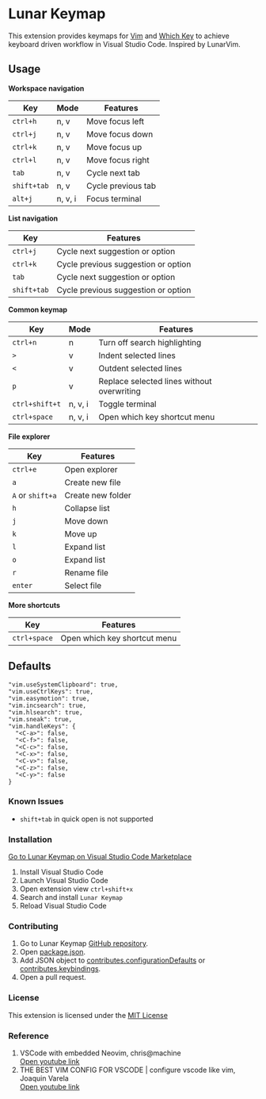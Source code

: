# Lunar Keymap

This extension provides keymaps for [Vim](https://marketplace.visualstudio.com/items?itemName=vscodevim.vim) and [Which Key](https://marketplace.visualstudio.com/items?itemName=VSpaceCode.whichkey) to achieve keyboard driven workflow in Visual Studio Code. Inspired by LunarVim.

## Usage

**Workspace navigation**

| Key         | Mode    | Features           |
| ----------- | ------- | ------------------ |
| `ctrl+h`    | n, v    | Move focus left    |
| `ctrl+j`    | n, v    | Move focus down    |
| `ctrl+k`    | n, v    | Move focus up      |
| `ctrl+l`    | n, v    | Move focus right   |
| `tab`       | n, v    | Cycle next tab     |
| `shift+tab` | n, v    | Cycle previous tab |
| `alt+j`     | n, v, i | Focus terminal     |

**List navigation**

| Key         | Features                            |
| ----------- | ----------------------------------- |
| `ctrl+j`    | Cycle next suggestion or option     |
| `ctrl+k`    | Cycle previous suggestion or option |
| `tab`       | Cycle next suggestion or option     |
| `shift+tab` | Cycle previous suggestion or option |

**Common keymap**

| Key            | Mode    | Features                                   |
| -------------- | ------- | ------------------------------------------ |
| `ctrl+n`       | n       | Turn off search highlighting               |
| `>`            | v       | Indent selected lines                      |
| `<`            | v       | Outdent selected lines                     |
| `p`            | v       | Replace selected lines without overwriting |
| `ctrl+shift+t` | n, v, i | Toggle terminal                            |
| `ctrl+space`   | n, v, i | Open which key shortcut menu               |

**File explorer**

| Key              | Features          |
| ---------------- | ----------------- |
| `ctrl+e`         | Open explorer     |
| `a`              | Create new file   |
| `A` or `shift+a` | Create new folder |
| `h`              | Collapse list     |
| `j`              | Move down         |
| `k`              | Move up           |
| `l`              | Expand list       |
| `o`              | Expand list       |
| `r`              | Rename file       |
| `enter`          | Select file       |

**More shortcuts**

| Key          | Features                     |
| ------------ | ---------------------------- |
| `ctrl+space` | Open which key shortcut menu |

## Defaults

```
"vim.useSystemClipboard": true,
"vim.useCtrlKeys": true,
"vim.easymotion": true,
"vim.incsearch": true,
"vim.hlsearch": true,
"vim.sneak": true,
"vim.handleKeys": {
  "<C-a>": false,
  "<C-f>": false,
  "<C-c>": false,
  "<C-x>": false,
  "<C-v>": false,
  "<C-z>": false,
  "<C-y>": false
}
```

### Known Issues

- `shift+tab` in quick open is not supported

### Installation

[Go to Lunar Keymap on Visual Studio Code Marketplace](https://marketplace.visualstudio.com/items?itemName=fathulfahmy.lunarkeymap)
1. Install Visual Studio Code
2. Launch Visual Studio Code
3. Open extension view `ctrl+shift+x`
4. Search and install `Lunar Keymap`
5. Reload Visual Studio Code

### Contributing

1. Go to Lunar Keymap [GitHub repository](https://github.com/fathulfahmy/lunarkeymap).
2. Open [package.json](https://github.com/fathulfahmy/lunarkeymap/blob/main/package.json).
3. Add JSON object to [contributes.configurationDefaults](https://github.com/fathulfahmy/lunarkeymap/blob/main/package.json) or [contributes.keybindings](https://github.com/fathulfahmy/lunarkeymap/blob/main/package.json).
4. Open a pull request.

### License

This extension is licensed under the [MIT License](https://github.com/fathulfahmy/lunarkeymap/blob/main/LICENSE)

### Reference

1. VSCode with embedded Neovim, chris@machine  
   [Open youtube link](https://www.youtube.com/watch?v=g4dXZ0RQWdw)
2. THE BEST VIM CONFIG FOR VSCODE | configure vscode like vim, Joaquin Varela  
   [Open youtube link](https://www.youtube.com/watch?v=Vkm4bc2Y0AA&t=215s)
